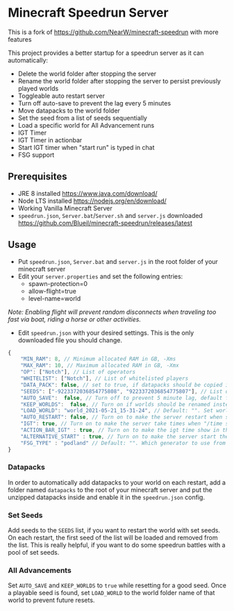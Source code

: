 # Minecraft Speedrun Server
This is a fork of https://github.com/NearW/minecraft-speedrun with more features

This project provides a better startup for a speedrun server as it can automatically:

-   Delete the world folder after stopping the server
-   Rename the world folder after stopping the server to persist previously played worlds
-   Toggleable auto restart server
-   Turn off auto-save to prevent the lag every 5 minutes
-   Move datapacks to the world folder
-   Set the seed from a list of seeds sequentially
-   Load a specific world for All Advancement runs
-   IGT Timer
-   IGT Timer in actionbar
-   Start IGT timer when "start run" is typed in chat
-   FSG support

## Prerequisites

-   JRE 8 installed https://www.java.com/download/
-   Node LTS installed https://nodejs.org/en/download/
-   Working Vanilla Minecraft Server
-   `speedrun.json`, `Server.bat`/`Server.sh` and `server.js` downloaded https://github.com/Blueil/minecraft-speedrun/releases/latest

## Usage

-   Put `speedrun.json`, `Server.bat` and `server.js` in the root folder of your minecraft server
-   Edit your `server.properties` and set the following entries:
    -   spawn-protection=0
    -   allow-flight=true
    -   level-name=world

_Note: Enabling flight will prevent random disconnects when traveling too fast via boat, riding a horse or other activities._

-   Edit `speedrun.json` with your desired settings. This is the only downloaded file you should change.

```ts
{
    "MIN_RAM": 8, // Minimum allocated RAM in GB, -Xms
    "MAX_RAM": 10, // Maximum allocated RAM in GB, -Xmx
    "OP": ["Notch"], // List of operators
    "WHITELIST": ["Notch"], // List of whitelisted players
    "DATA_PACK": false, // set to true, if datapacks should be copied into the world
    "SEEDS": ["-9223372036854775808", "9223372036854775807"], // List of set seeds that are played one by one, set [] to disable this option
    "AUTO_SAVE":  false, // Turn off to prevent 5 minute lag, default false
    "KEEP_WORLDS":  false, // Turn on if worlds should be renamed instead of deleted, default false
    "LOAD_WORLD": "world_2021-05-21_15-31-24", // Default: "". Set world folder name that should be loaded on server start instead of deleting/archiving the world.
    "AUTO_RESTART": false, // Turn on to make the server restart when stopped
    "IGT": true, // Turn on to make the server take times when "/time set 0" is done
    "ACTION_BAR_IGT" : true, // Turn on to make the igt time show in the auction bar, IGT must be on for this to work. recommended to use it with ALTERNATIVE_START and without op players
    "ALTERNATIVE_START" : true, // Turn on to make the server start the timer and type "/time set 0" when a player type in chat "start run", IGT must be on for this to work. recommended to use when ACTION_BAR_IGT is on
    "FSG_TYPE" : "podland" // Default: "". Which generator to use from the FSG generators in the FSG folder in the root folder (you need to create the folder). Leave it empty to not use any FSG generator
}
```

### Datapacks

In order to automatically add datapacks to your world on each restart, add a folder named `datapacks` to the root of your
minecraft server and put the unzipped datapacks inside and enable it in the `speedrun.json` config.

### Set Seeds

Add seeds to the `SEEDS` list, if you want to restart the world with set seeds. On each restart, the first seed of the list will be loaded and removed from the list.
This is really helpful, if you want to do some speedrun battles with a pool of set seeds.

### All Advancements

Set `AUTO_SAVE` and `KEEP_WORLDS` to `true` while resetting for a good seed. Once a playable seed is found,
set `LOAD_WORLD` to the world folder name of that world to prevent future resets.
